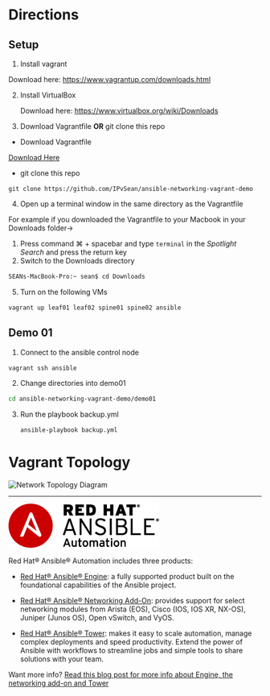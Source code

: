 # Directions

## Setup

1.  Install vagrant

   Download here: https://www.vagrantup.com/downloads.html

2. Install VirtualBox

   Download here: https://www.virtualbox.org/wiki/Downloads

3.  Download Vagrantfile **OR** git clone this repo

  * Download Vagrantfile

   [Download Here](Vagrantfile)

  * git clone this repo  

   ```
   git clone https://github.com/IPvSean/ansible-networking-vagrant-demo
   ```

4.  Open up a terminal window in the same directory as the Vagrantfile

   For example if you downloaded the Vagrantfile to your Macbook in your Downloads folder->

  1. Press command ⌘ + spacebar and type `terminal` in the *Spotlight Search* and press the return key
  2. Switch to the Downloads directory

   ```bash
   SEANs-MacBook-Pro:~ sean$ cd Downloads
   ```

5.  Turn on the following VMs

   ```bash
   vagrant up leaf01 leaf02 spine01 spine02 ansible
   ```

## Demo 01

1.  Connect to the ansible control node

   ```bash
   vagrant ssh ansible
   ```

2.  Change directories into demo01

   ```bash
   cd ansible-networking-vagrant-demo/demo01
   ```

3. Run the playbook backup.yml

   ```bash
   ansible-playbook backup.yml
   ```

# Vagrant Topology
![Network Topology Diagram](diagram.png)

 ---
![Red Hat Ansible Automation](images/rh-ansible-automation.png)

Red Hat® Ansible® Automation includes three products:

- [Red Hat® Ansible® Engine](https://www.ansible.com/ansible-engine): a fully supported product built on the foundational capabilities of the Ansible project.

- [Red Hat® Ansible® Networking Add-On](https://www.ansible.com/ansible-engine): provides support for select networking modules from Arista (EOS), Cisco (IOS, IOS XR, NX-OS), Juniper (Junos OS), Open vSwitch, and VyOS.

- [Red Hat® Ansible® Tower](https://www.ansible.com/tower): makes it easy to scale automation, manage complex deployments and speed productivity. Extend the power of Ansible with workflows to streamline jobs and simple tools to share solutions with your team.

Want more info?
[Read this blog post for more info about Engine, the networking add-on and Tower](https://www.ansible.com/blog/red-hat-ansible-automation-engine-vs-tower)
